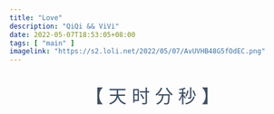 ```yaml
---
title: "Love"
description: "QiQi && ViVi"
date: 2022-05-07T18:53:05+08:00
tags: [ "main" ]
imagelink: "https://s2.loli.net/2022/05/07/AvUVHB48G5fOdEC.png"
---
```




<div align="center">
    <br>
<div class="timer" style="font-size: 32px; color: #3f4f65">
    【 <b id="d"></b> 天 <b id="h"></b> 时 <b id="m"></b> 分 <b id="s"></b> 秒 】
</div>
<script>
    function timer() {
        var start = new Date(2017, 8, 30);
        var t = new Date() - start;
        var h = ~~(t / 1000 / 60 / 60 % 24);
        if (h < 10) {
            h = "0" + h;
        }
        var m = ~~(t / 1000 / 60 % 60);
        if (m < 10) {
            m = "0" + m;
        }
        var s = ~~(t / 1000 % 60);
        if (s < 10) {
            s = "0" + s;
        }
        document.getElementById('d').innerHTML = ~~(t / 1000 / 60 / 60 / 24);
        document.getElementById('h').innerHTML = h;
        document.getElementById('m').innerHTML = m;
        document.getElementById('s').innerHTML = s;
    }
    timer();
    setInterval(timer, 1000);
</script>

</div>

